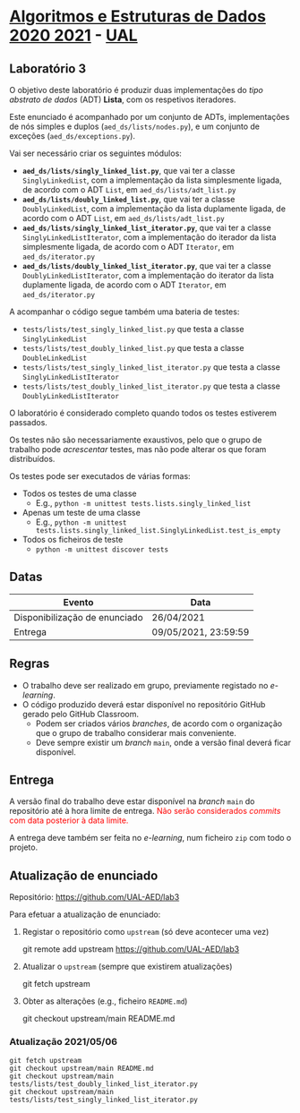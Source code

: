 # [Algoritmos e Estruturas de Dados 2020 2021](https://elearning.ual.pt/course/view.php?id=1787) - [UAL](https://autonoma.pt/)

## Laboratório 3

O objetivo deste laboratório é produzir duas implementações do *tipo abstrato de dados* (ADT) **Lista**, com os respetivos iteradores.

Este enunciado é acompanhado por um conjunto de ADTs, implementações de nós simples e duplos (`aed_ds/lists/nodes.py`), e um conjunto de exceções (`aed_ds/exceptions.py`).

Vai ser necessário criar os seguintes módulos:

- **`aed_ds/lists/singly_linked_list.py`**, que vai ter a classe `SinglyLinkedList`, com a implementação da lista simplesmente ligada, de acordo com o ADT `List`, em `aed_ds/lists/adt_list.py`
- **`aed_ds/lists/doubly_linked_list.py`**, que vai ter a classe `DoublyLinkedList`, com a implementação da lista duplamente ligada, de acordo com o ADT `List`, em `aed_ds/lists/adt_list.py`
- **`aed_ds/lists/singly_linked_list_iterator.py`**, que vai ter a classe `SinglyLinkedListIterator`, com a implementação do iterador da lista simplesmente ligada, de acordo com o ADT `Iterator`, em `aed_ds/iterator.py`
- **`aed_ds/lists/doubly_linked_list_iterator.py`**, que vai ter a classe `DoublyLinkedListIterator`, com a implementação do iterator da lista duplamente ligada, de acordo com o ADT `Iterator`, em `aed_ds/iterator.py`

A acompanhar o código segue também uma bateria de testes:

- `tests/lists/test_singly_linked_list.py` que testa a classe `SinglyLinkedList`
- `tests/lists/test_doubly_linked_list.py` que testa a classe `DoubleLinkedList`
- `tests/lists/test_singly_linked_list_iterator.py` que testa a classe `SinglyLinkedListIterator`
- `tests/lists/test_doubly_linked_list_iterator.py` que testa a classe `DoublyLinkedListIterator`

O laboratório é considerado completo quando todos os testes estiverem passados.

Os testes não são necessariamente exaustivos, pelo que o grupo de trabalho pode *acrescentar* testes, mas não pode alterar os que foram distribuídos.

Os testes pode ser executados de várias formas:

- Todos os testes de uma classe
  - E.g., `python -m unittest tests.lists.singly_linked_list`
- Apenas um teste de uma classe
  - E.g., `python -m unittest tests.lists.singly_linked_list.SinglyLinkedList.test_is_empty`
- Todos os ficheiros de teste
  - `python -m unittest discover tests`

## Datas

| Evento                        | Data                 |
| ----------------------------- | -------------------- |
| Disponibilização de enunciado | 26/04/2021           |
| Entrega                       | 09/05/2021, 23:59:59 |

## Regras

- O trabalho deve ser realizado em grupo, previamente registado no *e-learning*.
- O código produzido deverá estar disponível no repositório GitHub gerado pelo GitHub Classroom.
  - Podem ser criados vários *branches*, de acordo com o organização que o grupo de trabalho considerar mais conveniente.
  - Deve sempre existir um *branch* `main`, onde a versão final deverá ficar disponível.

## Entrega
A versão final do trabalho deve estar disponível na *branch* `main` do repositório até à hora limite de entrega. <span style="color: red">Não serão considerados *commits* com data posterior à data limite.</span>

A entrega deve também ser feita no *e-learning*, num ficheiro `zip` com todo o projeto.

## Atualização de enunciado

Repositório: <https://github.com/UAL-AED/lab3>

Para efetuar a atualização de enunciado:

1. Registar o repositório como `upstream` (só deve acontecer uma vez)
  
      git remote add upstream https://github.com/UAL-AED/lab3

2. Atualizar o `upstream` (sempre que existirem atualizações)

      git fetch upstream

3. Obter as alterações (e.g., ficheiro `README.md`)
      
      git checkout upstream/main README.md

### Atualização 2021/05/06

    git fetch upstream
    git checkout upstream/main README.md
    git checkout upstream/main tests/lists/test_doubly_linked_list_iterator.py
    git checkout upstream/main tests/lists/test_singly_linked_list_iterator.py
